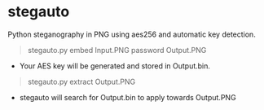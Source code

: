# stegauto
Python steganography in PNG using aes256 and automatic key detection.

> stegauto.py embed Input.PNG password Output.PNG

* Your AES key will be generated and stored in Output.bin.

> stegauto.py extract Output.PNG
>
* stegauto will search for Output.bin to apply towards Output.PNG 
